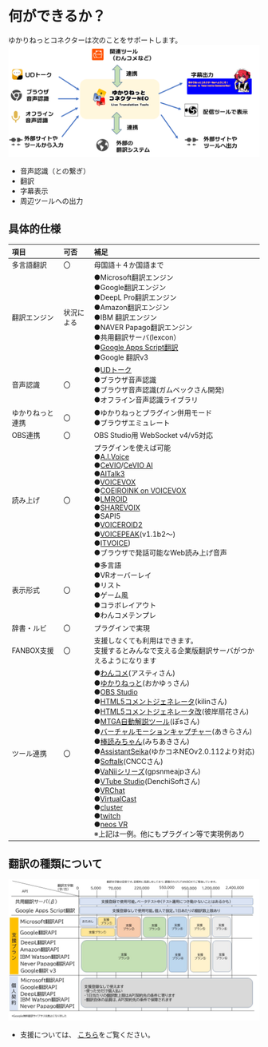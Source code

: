 # 何ができるか？

ゆかりねっとコネクターは次のことをサポートします。
![Image title](images/totalmap.png)

* 音声認識（との繋ぎ）
* 翻訳
* 字幕表示
* 周辺ツールへの出力

## 具体的仕様

|項目|可否|補足|
|:--|:---|:---|
|多言語翻訳|〇|母国語＋４か国語まで|
|翻訳エンジン|状況による|●Microsoft翻訳エンジン<br>●Google翻訳エンジン<br>●DeepL Pro翻訳エンジン<br>●Amazon翻訳エンジン<br>●IBM 翻訳エンジン<br>●NAVER Papago翻訳エンジン<br>●共用翻訳サーバ(lexcon）<br>●[Google Apps Script翻訳](startup/startup_gas.md)<br>●Google 翻訳v3|
|音声認識|〇| ●[UDトーク](https://udtalk.jp/)<br>●ブラウザ音声認識<br>●ブラウザ音声認識(ガムベックさん開発)<br>●オフライン音声認識ライブラリ|
|ゆかりねっと連携|〇|●ゆかりねっとプラグイン併用モード<br>●ブラウザエミュレート|
|OBS連携|〇| OBS Studio用 WebSocket v4/v5対応|
|読み上げ|〇|プラグインを使えば可能<br>●[A.I.Voice](https://aivoice.jp/)<br>●[CeVIO](https://cevio.jp/)/[CeVIO AI](https://cevio.jp/products_cevio_ai/)<br>●[AITalk3](https://www.ai-j.jp/consumer/kantan3/)<br>●[VOICEVOX](https://voicevox.hiroshiba.jp/)<br>●[COEIROINK on VOICEVOX](https://coeiroink.com/)<br>●[LMROID](https://lmroidsoftware.wixsite.com/nhoshio)<br>●[SHAREVOIX](https://www.sharevox.app/)<br>●SAPI5<br>●[VOICEROID2](https://www.ah-soft.net/shopbrand/ct92/)  <br>●[VOICEPEAK](https://www.ah-soft.com/voice/6nare/)(v1.1b2～)<br>●[ITVOICE](https://booth.pm/ja/items/4374126))<br>●ブラウザで発話可能なWeb読み上げ音声|
|表示形式|〇|●多言語<br>●VRオーバーレイ<br>●リスト<br>●ゲーム風<br>●コラボレイアウト<br>●わんコメテンプレ|
|辞書・ルビ|〇|プラグインで実現|
|FANBOX支援|〇|支援しなくても利用はできます。<br>支援するとみんなで支える企業版翻訳サーバがつかえるようになります|
|ツール連携|〇|●[わんコメ](https://onecomme.com/)(アスティさん)<br>●[ゆかりねっと](http://www.okayulu.moe/)(おかゆぅさん)<br>●[OBS Studio](https://obsproject.com/ja/download)<br>●[HTML5コメントジェネレータ](https://seesaawiki.jp/fcg/)(kilinさん)<br>●[HTML5コメントジェネレータ改](http://twinstraycat.kagome-kagome.com/commegene/commentgenerator_kai)(彼岸扇花さん)<br>●[MTGA自動解説ツール](https://github.com/poslogithub/binary-dist/tree/main/mtga-commentary-automation)(ぽsさん)<br>●[バーチャルモーションキャプチャー](https://vmc.info/)(あきらさん)<br>●[棒読みちゃん](https://chi.usamimi.info/Program/Application/BouyomiChan/)(みちあきさん)<br>●[AssistantSeika](https://hgotoh.jp/wiki/doku.php/documents/voiceroid/assistantseika/assistantseika-001a)(ゆかコネNEOv2.0.112より対応)<br>●[Softalk](https://www.vector.co.jp/soft/winnt/art/se412443.html)(CNCCさん)<br>●[VaNiiシリーズ](https://sabowl.sakura.ne.jp/gpsnmeajp/)(gpsnmeajpさん)<br>●[VTube Studio](https://denchisoft.com/)(DenchiSoftさん)<br>●[VRChat](https://hello.vrchat.com/)<br>●[VirtualCast](https://virtualcast.jp/)<br>●[cluster](https://cluster.mu/)<br>●[twitch](https://www.twitch.tv/)<br>●[neos VR](https://neos.com/)<br>※上記は一例。他にもプラグイン等で実現例あり|


## 翻訳の種類について

![翻訳リスト](./support/images/support_countermap.jpg)

* 支援については、 [こちら](support/support_summary.md)をご覧ください。
